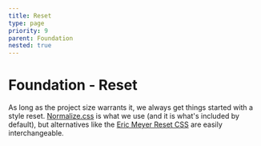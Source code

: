 ```yaml
---
title: Reset
type: page
priority: 9
parent: Foundation
nested: true
---
```


Foundation - Reset
==================

As long as the project size warrants it, we always get things started with a style reset. [Normalize.css][normalize] is what we use (and it is what's included by default), but alternatives like the [Eric Meyer Reset CSS][meyer-reset] are easily interchangeable.

[normalize]: http://necolas.github.io/normalize.css/
[meyer-reset]: http://meyerweb.com/eric/tools/css/reset/reset.css

